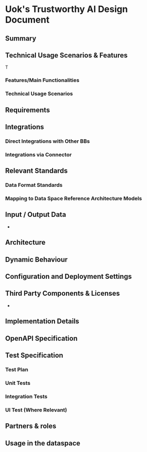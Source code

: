 
# Uok's Trustworthy AI Design Document

## Summary



## Technical Usage Scenarios & Features

T
### Features/Main Functionalities


### Technical Usage Scenarios


## Requirements


## Integrations

### Direct Integrations with Other BBs

### Integrations via Connector


## Relevant Standards

### Data Format Standards


### Mapping to Data Space Reference Architecture Models


## Input / Output Data

-
## Architecture


## Dynamic Behaviour


## Configuration and Deployment Settings


## Third Party Components & Licenses

-
## Implementation Details


## OpenAPI Specification


## Test Specification

### Test Plan


### Unit Tests


### Integration Tests


### UI Test (Where Relevant)

## Partners & roles


## Usage in the dataspace